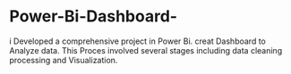 # Power-Bi-Dashboard-
i Developed a comprehensive project in Power Bi. creat Dashboard to Analyze data. This Proces involved several stages including data cleaning processing and Visualization.   
